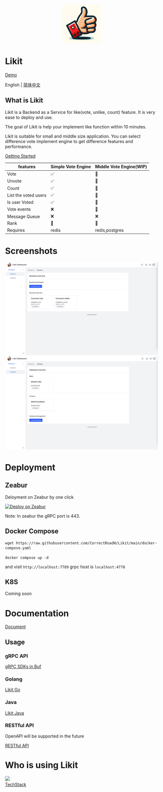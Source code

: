 <p align="center">
    <a href="https://github.com/CorrectRoadH/Likit">
        <img src="https://github.com/CorrectRoadH/Likit/blob/main/img/logo.png?raw=true" height="128"/>
    </a>
</p>

# Likit

[Demo](https://likit.zeabur.app)

English | [简体中文](./README.zh.md)

## What is Likit
Likit is a Backend as a Service for like(vote, unlike, count) feature. It is very ease to deploy and use.

The goal of Likit is help your implement like function within 10 minutes.

Likit is suitable for small and middle size application. You can select difference vote implement engine to get difference features and performance.

[Getting Started](./docs/getting-started.md)

| features | Simple Vote Engine | Middle Vote Engine(WIP) |
| -- | -- | -- |
| Vote | ✅ |  🚧 |
| Unvote | ✅ |  🚧 |
| Count | ✅ | 🚧 |
| List the voted users | ✅ | 🚧 | 
| Is user Voted | ✅ | 🚧 | 
| Vote events | ❌ | 🚧 |
| Message Queue | ❌ | ❌ | 
| Rank | 🚧 | 🚧 |
| Requires | redis |  redis,postgres |

# Screenshots

![](./img/screenshot-1.png)
![](./img/screenshot-2.png)

# Deployment

## Zeabur
Deloyment on Zeabur by one click

[![Deploy on Zeabur](https://zeabur.com/button.svg)](https://zeabur.com/templates/KZOLHA?referralCode=CorrectRoadH)

Note: In zeabur the gRPC port is 443.

## Docker Compose
```
wget https://raw.githubusercontent.com/CorrectRoadH/Likit/main/docker-compose.yaml

docker compose up -d
```
and visit `http://localhost:7789`
grpc host is `localhost:4778`

## K8S
Coming soon

# Documentation
[Document](./docs/getting-started.md)

## Usage

### gRPC API
[gRPC SDKs in Buf](https://buf.build/likit/likit/sdks/main)

### Golang
[Likit Go](https://github.com/CorrectRoadH/likit-go)

### Java
[Likit Java](https://github.com/LxiHaaa/Likit-client)

### RESTful API
OpenAPI will be supported in the future

[RESTful API](./docs/restful.md)

# Who is using Likit

<a href="https://github.com/Get-Tech-Stack/TechStack">
    <img src="https://avatars.githubusercontent.com/u/141936114?s=48&v=4" height="64"/>
    <div>TechStack</div>
</a>